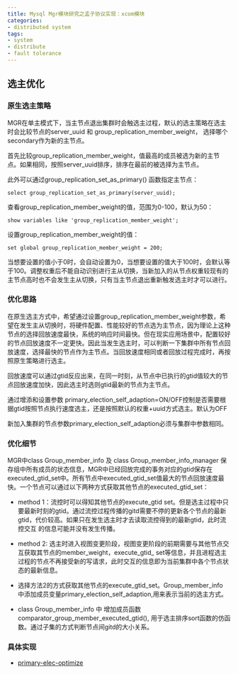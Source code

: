```yaml
---
title: Mysql Mgr模块研究之孟子协议实现：xcom模块
categories:
- distributed system
tags: 
- system
- distribute
- fault tolerance
---
```


## 选主优化
### 原生选主策略
MGR在单主模式下，当主节点退出集群时会触选主过程，默认的选主策略在选主时会比较节点的server_uuid 和 group_replication_member_weight， 选择哪个secondary作为新的主节点。


首先比较group_replication_member_weight，值最高的成员被选为新的主节点。如果相同，按照server_uuid排序，排序在最前的被选择为主节点。

此外可以通过group_replication_set_as_primary() 函数指定主节点：
```
select group_replication_set_as_primary(server_uuid);
```

查看group_replication_member_weight的值，范围为0-100，默认为50：
```
show variables like 'group_replication_member_weight';
```
设置group_replication_member_weight的值：
```
set global group_replication_member_weight = 200;
```
当想要设置的值小于0时，会自动设置为0，当想要设置的值大于100时，会默认等于100。调整权重后不能自动识别进行主从切换，当新加入的从节点权重较现有的主节点高时也不会发生主从切换，只有当主节点退出重新触发选主时才可以进行。

### 优化思路
在原生选主方式中，希望通过设置group_replication_member_weight参数，希望在发生主从切换时，将硬件配置、性能较好的节点选为主节点，因为理论上这种节点的选择回放速度最快，系统的响应时间最快。但在现实应用场景中，配置较好的节点回放速度不一定更快。因此当发生选主时，可以判断一下集群中所有节点回放速度，选择最快的节点作为主节点。当回放速度相同或者回放过程完成时，再按照原生策略进行选主。

回放速度可以通过gtid反应出来，在同一时刻，从节点中已执行的gtid值较大的节点回放速度加快，因此选主时选则gtid最新的节点为主节点。

通过增添和设置参数 primary_election_self_adaption=ON/OFF控制是否需要根据gtid按照节点执行速度选主，还是按照默认的权重+uuid方式选主。默认为OFF 

新加入集群的节点参数primary_election_self_adaption必须与集群中参数相同。

### 优化细节

MGR中class Group_member_info 及 class Group_member_info_manager 保存组中所有成员的状态信息，MGR中已经回放完成的事务对应的gtid保存在executed_gtid_set中。所有节点中executed_gtid_set值最大的节点回放速度最快。一个节点可以通过以下两种方式获取其他节点的executed_gtid_set：
- method 1：流控时可以得知其他节点的execute_gtid set。但是选主过程中只要最新时刻的gtid。通过流控过程传播的gitd需要不停的更新各个节点的最新gtid，代价较高。如果只在发生选主时才去读取流控得到的最新gtid，此时流控交互 的信息可能并没有发生传播。
- method 2: 选主时进入视图变更阶段，视图变更阶段的前期需要与其他节点交互获取其节点的member_weight，execute_gtid_ set等信息，并且进程选主过程的节点不再接受新的写请求，此时交互的信息即为当前集群中各个节点状态的最新信息。

- 选择方法2的方式获取其他节点的execute_gtid_set。Group_member_info 中添加成员变量primary_election_self_adaption,用来表示当前的选主方式。
- class Group_member_info 中 增加成员函数comparator_group_member_executed_gtid(), 用于选主排序sort函数的仿函数。通过子集的方式判断节点间gitd的大小关系。

### 具体实现

- [primary-elec-optimize](https://github.com/kisisjrlly/mysql-mgr-develop/commit/dbb5e54022c46811d92b61b83830cde815ac9036)






















